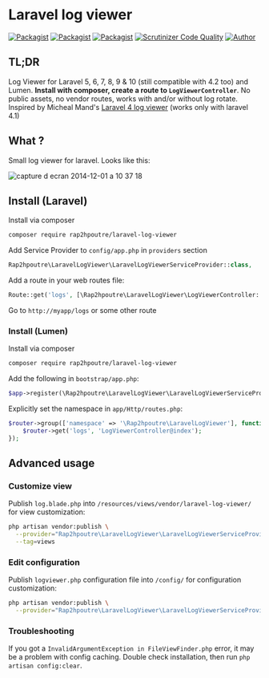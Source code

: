 Laravel log viewer
==================

[![Packagist](https://img.shields.io/packagist/v/rap2hpoutre/laravel-log-viewer.svg)](https://packagist.org/packages/rap2hpoutre/laravel-log-viewer)
[![Packagist](https://img.shields.io/packagist/l/rap2hpoutre/laravel-log-viewer.svg)](https://packagist.org/packages/rap2hpoutre/laravel-log-viewer) 
[![Packagist](https://img.shields.io/packagist/dm/rap2hpoutre/laravel-log-viewer.svg)](https://packagist.org/packages/rap2hpoutre/laravel-log-viewer) 
[![Scrutinizer Code Quality](https://scrutinizer-ci.com/g/rap2hpoutre/laravel-log-viewer/badges/quality-score.png?b=master)](https://scrutinizer-ci.com/g/rap2hpoutre/laravel-log-viewer/?branch=master) 
[![Author](https://img.shields.io/badge/author-@rap2h-blue.svg)](https://twitter.com/rap2h)


## TL;DR
Log Viewer for Laravel 5, 6, 7, 8, 9 & 10 (still compatible with 4.2 too) and Lumen. **Install with composer, create a route to `LogViewerController`**. No public assets, no vendor routes, works with and/or without log rotate. Inspired by Micheal Mand's [Laravel 4 log viewer](https://github.com/mikemand/logviewer) (works only with laravel 4.1)

## What ?
Small log viewer for laravel. Looks like this:

![capture d ecran 2014-12-01 a 10 37 18](https://cloud.githubusercontent.com/assets/1575946/5243642/8a00b83a-7946-11e4-8bad-5c705f328bcc.png)

## Install (Laravel)
Install via composer
```bash
composer require rap2hpoutre/laravel-log-viewer
```

Add Service Provider to `config/app.php` in `providers` section
```php
Rap2hpoutre\LaravelLogViewer\LaravelLogViewerServiceProvider::class,
```

Add a route in your web routes file:
```php 
Route::get('logs', [\Rap2hpoutre\LaravelLogViewer\LogViewerController::class, 'index']);
```

Go to `http://myapp/logs` or some other route

### Install (Lumen)
Install via composer
```bash
composer require rap2hpoutre/laravel-log-viewer
```

Add the following in `bootstrap/app.php`:
```php
$app->register(\Rap2hpoutre\LaravelLogViewer\LaravelLogViewerServiceProvider::class);
```

Explicitly set the namespace in `app/Http/routes.php`:
```php
$router->group(['namespace' => '\Rap2hpoutre\LaravelLogViewer'], function() use ($router) {
    $router->get('logs', 'LogViewerController@index');
});
```

## Advanced usage
### Customize view
Publish `log.blade.php` into `/resources/views/vendor/laravel-log-viewer/` for view customization:

```bash
php artisan vendor:publish \
  --provider="Rap2hpoutre\LaravelLogViewer\LaravelLogViewerServiceProvider" \
  --tag=views
``` 

### Edit configuration
Publish `logviewer.php` configuration file into `/config/` for configuration customization:

```bash
php artisan vendor:publish \
  --provider="Rap2hpoutre\LaravelLogViewer\LaravelLogViewerServiceProvider"
``` 

### Troubleshooting
If you got a `InvalidArgumentException in FileViewFinder.php` error, it may be a problem with config caching. Double check installation, then run `php artisan config:clear`.

